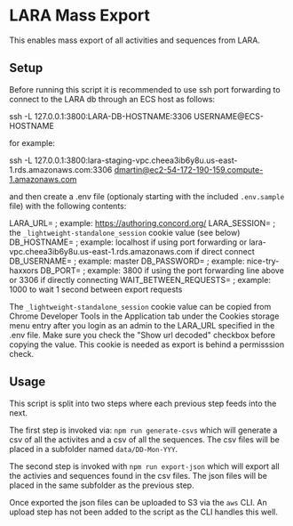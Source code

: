 # LARA Mass Export

This enables mass export of all activities and sequences from LARA.

## Setup

Before running this script it is recommended to use ssh port forwarding to connect to the LARA db through an ECS host as follows:

ssh -L 127.0.0.1:3800:LARA-DB-HOSTNAME:3306 USERNAME@ECS-HOSTNAME

for example:

ssh -L 127.0.0.1:3800:lara-staging-vpc.cheea3ib6y8u.us-east-1.rds.amazonaws.com:3306 dmartin@ec2-54-172-190-159.compute-1.amazonaws.com

and then create a .env file (optionaly starting with the included `.env.sample` file) with the following contents:

LARA_URL=      ; example: https://authoring.concord.org/
LARA_SESSION=  ; the `_lightweight-standalone_session` cookie value (see below)
DB_HOSTNAME=   ; example: localhost if using port forwarding or lara-vpc.cheea3ib6y8u.us-east-1.rds.amazonaws.com if direct connect
DB_USERNAME=   ; example: master
DB_PASSWORD=   ; example: nice-try-haxxors
DB_PORT=       ; example: 3800 if using the port forwarding line above or 3306 if directly connecting
WAIT_BETWEEN_REQUESTS= ; example: 1000 to wait 1 second between export requests

The `_lightweight-standalone_session` cookie value can be copied from Chrome Developer Tools in the Application tab under the Cookies storage menu entry after you login as an admin to the LARA_URL specified in the .env file.  Make sure you check the "Show url decoded" checkbox before copying the value.  This cookie is needed as export is behind a permisssion check.

## Usage

This script is split into two steps where each previous step feeds into the next.

The first step is invoked via: `npm run generate-csvs` which will generate a csv of all the activites and a csv of all the sequences.  The csv files will be placed in a subfolder named `data/DD-Mon-YYY`.

The second step is invoked with `npm run export-json` which will export all the activies and sequences found in the csv files.  The json files will be placed in the same subfolder as the previous step.

Once exported the json files can be uploaded to S3 via the `aws` CLI.  An upload step has not been added to the script as the CLI handles this well.
